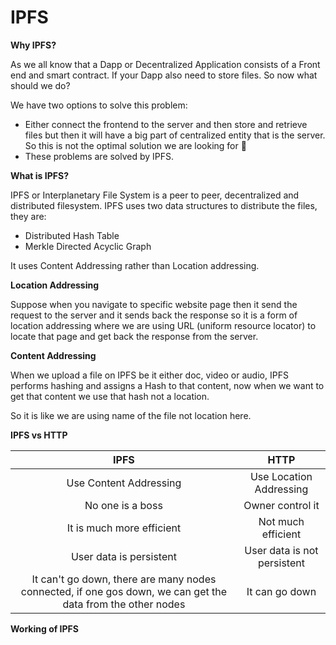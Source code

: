 # IPFS

**Why IPFS?**

As we all know that a Dapp or Decentralized Application consists of a Front end and smart contract. If your Dapp also need to store files. So now what should we do?

We have two options to solve this problem:

- Either connect the frontend to the server and then store and retrieve files but then it will have a big part of centralized entity that is the server. So this is not the optimal solution we are looking for 🤔
- These problems are solved by IPFS.

**What is IPFS?**

IPFS or Interplanetary File System is a peer to peer, decentralized and distributed filesystem. IPFS uses two data structures to distribute the files, they are: 

 - Distributed Hash Table
 - Merkle Directed Acyclic Graph

It uses Content Addressing rather than Location addressing.

**Location Addressing**

Suppose when you navigate to specific website page then it send the request to the server and it sends back the response so it is a form of location addressing where we are using URL (uniform resource locator) to locate that page and get back the response from the server.

**Content Addressing**

When we upload a file on IPFS be it either doc, video or audio, IPFS performs hashing and assigns a Hash to that content, now when we want to get that content we use that hash not a location.

So it is like we are using name  of the file not location here.

**IPFS vs HTTP**

|  IPFS   | HTTP |
|:---:|:--:|
| Use Content Addressing  | Use Location Addressing  |
| No one is a boss   |  Owner control it  |
|  It is much more efficient   |  Not much efficient  |
|  User data is persistent   |  User data is not persistent  |
|  It can't go down, there are many nodes connected, if one gos down, we can get the data from the other nodes  | It can go down   |

**Working of IPFS**

